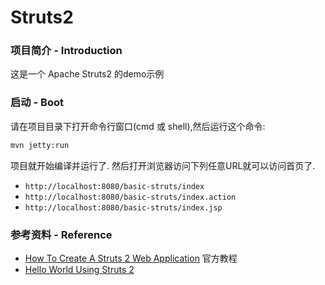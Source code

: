 # Struts2 

### 项目简介 - Introduction

这是一个 Apache Struts2 的demo示例

### 启动 - Boot

请在项目目录下打开命令行窗口(cmd 或 shell),然后运行这个命令:
```sh
mvn jetty:run
```
项目就开始编译并运行了. 然后打开浏览器访问下列任意URL就可以访问首页了.
- `http://localhost:8080/basic-struts/index`
- `http://localhost:8080/basic-struts/index.action`
- `http://localhost:8080/basic-struts/index.jsp`

### 参考资料 - Reference

- [How To Create A Struts 2 Web Application](https://struts.apache.org/getting-started/how-to-create-a-struts2-web-application.html) 官方教程
- [Hello World Using Struts 2](https://struts.apache.org/getting-started/hello-world-using-struts2.html)